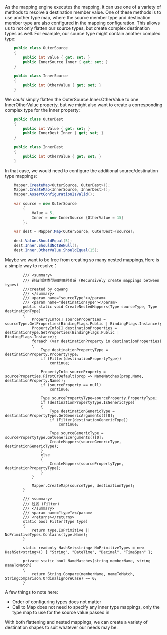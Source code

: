 As the mapping engine executes the mapping, it can use one of a variety of methods to resolve a destination member value.  One of these methods is to use another type map, where the source member type and destination member type are also configured in the mapping configuration.  This allows us to not only flatten our source types, but create complex destination types as well.  For example, our source type might contain another complex type:
```csharp
    public class OuterSource
    {
    	public int Value { get; set; }
    	public InnerSource Inner { get; set; }
    }
    
    public class InnerSource
    {
    	public int OtherValue { get; set; }
    }
```
We _could_ simply flatten the OuterSource.Inner.OtherValue to one InnerOtherValue property, but we might also want to create a corresponding complex type for the Inner property:
```csharp
    public class OuterDest
    {
    	public int Value { get; set; }
    	public InnerDest Inner { get; set; }
    }
    
    public class InnerDest
    {
    	public int OtherValue { get; set; }
    }
```
In that case, we would need to configure the additional source/destination type mappings:
```csharp
    Mapper.CreateMap<OuterSource, OuterDest>();
    Mapper.CreateMap<InnerSource, InnerDest>();
    Mapper.AssertConfigurationIsValid();
    
    var source = new OuterSource
    	{
    		Value = 5,
    		Inner = new InnerSource {OtherValue = 15}
    	};
    
    var dest = Mapper.Map<OuterSource, OuterDest>(source);
    
    dest.Value.ShouldEqual(5);
    dest.Inner.ShouldNotBeNull();
    dest.Inner.OtherValue.ShouldEqual(15);

```
Maybe we want to be free from creating so many nested mappings,Here is a simple way to resolve：
```
        /// <summary>
        /// 递归创建类型间的映射关系 (Recursively create mappings between types)
        ///created by cqwang
        /// </summary>
        /// <param name="sourceType"></param>
        /// <param name="destinationType"></param>
        public static void CreateNestedMappers(Type sourceType, Type destinationType)
        {
            PropertyInfo[] sourceProperties = sourceType.GetProperties(BindingFlags.Public | BindingFlags.Instance);
            PropertyInfo[] destinationProperties = destinationType.GetProperties(BindingFlags.Public | BindingFlags.Instance);
            foreach (var destinationProperty in destinationProperties)
            {
                Type destinationPropertyType = destinationProperty.PropertyType;
                if (Filter(destinationPropertyType))
                    continue;

                PropertyInfo sourceProperty = sourceProperties.FirstOrDefault(prop => NameMatches(prop.Name, destinationProperty.Name));
                if (sourceProperty == null)
                    continue;

                Type sourcePropertyType=sourceProperty.PropertyType;
                if (destinationPropertyType.IsGenericType)
                {
                    Type destinationGenericType = destinationPropertyType.GetGenericArguments()[0];
                    if (Filter(destinationGenericType))
                        continue;

                    Type sourceGenericType = sourcePropertyType.GetGenericArguments()[0];
                    CreateMappers(sourceGenericType, destinationGenericType);
                }
                else
                {
                    CreateMappers(sourcePropertyType, destinationPropertyType);
                }
            }

            Mapper.CreateMap(sourceType, destinationType);
        }

        /// <summary>
        /// 过滤 (Filter)
        /// </summary>
        /// <param name="type"></param>
        /// <returns></returns>
        static bool Filter(Type type)
        {
            return type.IsPrimitive || NoPrimitiveTypes.Contains(type.Name);
        }

        static readonly HashSet<string> NoPrimitiveTypes = new HashSet<string>() { "String", "DateTime", "Decimal", "TimeSpan" };

        private static bool NameMatches(string memberName, string nameToMatch)
        {
            return String.Compare(memberName, nameToMatch, StringComparison.OrdinalIgnoreCase) == 0;
        }
```
A few things to note here:

* Order of configuring types does not matter
* Call to Map does not need to specify any inner type mappings, only the type map to use for the source value passed in

With both flattening and nested mappings, we can create a variety of destination shapes to suit whatever our needs may be.